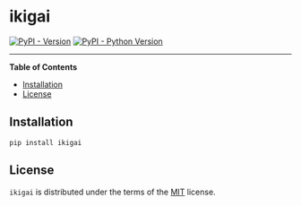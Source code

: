 # ikigai

[![PyPI - Version](https://img.shields.io/pypi/v/ikigai.svg)](https://pypi.org/project/ikigai)
[![PyPI - Python Version](https://img.shields.io/pypi/pyversions/ikigai.svg)](https://pypi.org/project/ikigai)

-----

**Table of Contents**

- [Installation](#installation)
- [License](#license)

## Installation

```console
pip install ikigai
```

## License

`ikigai` is distributed under the terms of the [MIT](https://spdx.org/licenses/MIT.html) license.
